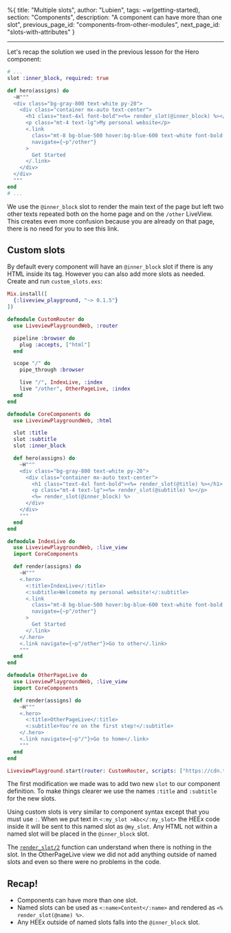 %{
title: "Multiple slots",
author: "Lubien",
tags: ~w(getting-started),
section: "Components",
description: "A component can have more than one slot",
previous_page_id: "components-from-other-modules",
next_page_id: "slots-with-attributes"
}

---

Let's recap the solution we used in the previous lesson for the Hero component:

```elixir
# ...
slot :inner_block, required: true

def hero(assigns) do
  ~H"""
  <div class="bg-gray-800 text-white py-20">
    <div class="container mx-auto text-center">
      <h1 class="text-4xl font-bold"><%= render_slot(@inner_block) %></h1>
      <p class="mt-4 text-lg">My personal website</p>
      <.link
        class="mt-8 bg-blue-500 hover:bg-blue-600 text-white font-bold py-2 px-4 rounded"
        navigate={~p"/other"}
      >
        Get Started
      </.link>
    </div>
  </div>
  """
end
# ...
```

We use the `@inner_block` slot to render the main text of the page but left two other texts repeated both on the home page and on the `/other` LiveView. This creates even more confusion because you are already on that page, there is no need for you to see this link.

## Custom slots

By default every component will have an `@inner_block` slot if there is any HTML inside its tag. However you can also add more slots as needed. Create and run `custom_slots.exs`:

```elixir
Mix.install([
  {:liveview_playground, "~> 0.1.5"}
])

defmodule CustomRouter do
  use LiveviewPlaygroundWeb, :router

  pipeline :browser do
    plug :accepts, ["html"]
  end

  scope "/" do
    pipe_through :browser

    live "/", IndexLive, :index
    live "/other", OtherPageLive, :index
  end
end

defmodule CoreComponents do
  use LiveviewPlaygroundWeb, :html

  slot :title
  slot :subtitle
  slot :inner_block

  def hero(assigns) do
    ~H"""
    <div class="bg-gray-800 text-white py-20">
      <div class="container mx-auto text-center">
        <h1 class="text-4xl font-bold"><%= render_slot(@title) %></h1>
        <p class="mt-4 text-lg"><%= render_slot(@subtitle) %></p>
        <%= render_slot(@inner_block) %>
      </div>
    </div>
    """
  end
end

defmodule IndexLive do
  use LiveviewPlaygroundWeb, :live_view
  import CoreComponents

  def render(assigns) do
    ~H"""
    <.hero>
      <:title>IndexLive</:title>
      <:subtitle>Welcometo my personal website!</:subtitle>
      <.link
        class="mt-8 bg-blue-500 hover:bg-blue-600 text-white font-bold py-2 px-4 rounded"
        navigate={~p"/other"}
      >
        Get Started
      </.link>
    </.hero>
    <.link navigate={~p"/other"}>Go to other</.link>
    """
  end
end

defmodule OtherPageLive do
  use LiveviewPlaygroundWeb, :live_view
  import CoreComponents

  def render(assigns) do
    ~H"""
    <.hero>
      <:title>OtherPageLive</:title>
      <:subtitle>You're on the first step!</:subtitle>
    </.hero>
    <.link navigate={~p"/"}>Go to home</.link>
    """
  end
end

LiveviewPlayground.start(router: CustomRouter, scripts: ["https://cdn.tailwindcss.com"])
```

The first modification we made was to add two new `slot` to our component definition. To make things clearer we use the names `:title` and `:subtitle` for the new slots.

Using custom slots is very similar to component syntax except that you must use `:`. When we put text in `<:my_slot >Abc</:my_slot>` the HEEx code inside it will be sent to this named slot as `@my_slot`. Any HTML not within a named slot will be placed in the `@inner_block` slot.

The [`render_slot/2`](https://hexdocs.pm/phoenix_live_view/Phoenix.Component.html#render_slot/2) function can understand when there is nothing in the slot. In the OtherPageLive view we did not add anything outside of named slots and even so there were no problems in the code.

## Recap!

- Components can have more than one slot.
- Named slots can be used as `<:name>Content</:name>` and rendered as `<% render_slot(@name) %>`.
- Any HEEx outside of named slots falls into the `@inner_block` slot.
